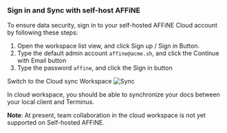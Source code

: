 ### Sign in and Sync with self-host AFFiNE

To ensure data security, sign in to your self-hosted AFFiNE Cloud account by following these steps:
1. Open the workspace list view, and click Sign up / Sign in Button.
2. Type the default admin account `affine@acme.sh`, and click the Continue with Email button
3. Type the password `affine`, and click the Sign in button

Switch to the Cloud sync Workspace
   ![Sync](https://app.affine.pro/api/workspaces/055f9c4b-497a-43ec-a1c9-29d5baf184b9/blobs/BhLmxdhVsMGrV211k6DA9mwyZSO3z8HTnLx_fVoBIEw=)

In cloud workspace, you should be able to synchronize your docs between your local client and Terminus.

**Note**: At present, team collaboration in the cloud workspace is not yet supported on Self-hosted AFFiNE.